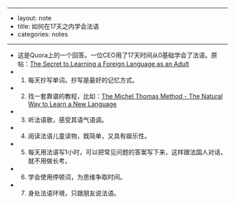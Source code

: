 - --
- layout: note
- title: 如何在17天之内学会法语
- categories: notes
- --
- 这是Quora上的一个回答。一位CEO用了17天时间从0基础学会了法语。原帖：[The Secret to Learning a Foreign Language as an Adult](http://time.com/3453841/secret-learn-foreign-language-adult/?xid=tcoshare)
- 1. 每天抄写单词。抄写是最好的记忆方式。
- 2. 找一套靠谱的教程，比如：[The Michel Thomas Method - The Natural Way to Learn a New Language](http://www.michelthomas.com/)
- 3. 听法语歌，感受其语气语调。
- 4. 阅读法语儿童读物，既简单，又具有娱乐性。
- 5. 每天用法语写1小时，可以把常见问题的答案写下来，这样跟法国人对话，就不用做长考。
- 6. 学会使用停顿词，为思维争取时间。
- 7. 身处法语环境，只跟朋友说法语。

